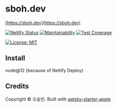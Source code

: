 # sboh.dev

[https://sboh.dev](https://sboh.dev)

[![Netlify Status](https://api.netlify.com/api/v1/badges/56e62a7e-9007-4251-9729-8060fd401dc0/deploy-status)](https://app.netlify.com/sites/blog-sboh/deploys)
[![Maintainability](https://api.codeclimate.com/v1/badges/9b9d3f6a729a12e26d36/maintainability)](https://codeclimate.com/github/sboh1214/sboh.dev/maintainability)
[![Test Coverage](https://api.codeclimate.com/v1/badges/9b9d3f6a729a12e26d36/test_coverage)](https://codeclimate.com/github/sboh1214/sboh.dev/test_coverage)

[![License: MIT](https://img.shields.io/badge/License-MIT-yellow.svg)](https://opensource.org/licenses/MIT)

## Install

node@12 (because of Netlify Deploy)

## Credits

Copyright © 오승빈. Built with [gatsby-starter-apple](https://github.com/sungik-choi/gatsby-starter-apple)
